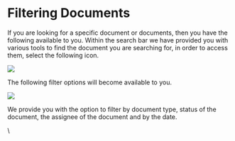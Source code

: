 # Filtering Documents

If you are looking for a specific document or documents, then you have the following available to you. Within the search bar we have provided you with various tools to find the document you are searching for, in order to access them, select the following icon.

![](https://lh7-us.googleusercontent.com/xnBIXRfPVGNAZoAEJzzK-hetgB9cuKdcQBcISfhU\_7jL\_j5v4POnhtsOcDCvTPnk4MsoG-dcRQuQ1uzdEjaF758gko1QsBxr-45MXc70d1og4LAcnadyICPsbffEDICvyZl7sHGTJRwRB3uM77vOWN8)

The following filter options will become available to you.

![](https://lh7-us.googleusercontent.com/VViCqWz9H\_347QkeQ-CNQLP-XifbTD5058czQEhhk7q2AHs5oZqh79XOg\_HyxTiAdcUiyJn0tDiblH8UwRZnq20E\_Nia4u1sAOZEnEVJgcsVUN3K5MMb5d8hu1Jn0lTuRMMcz9nEASiW2mC4gKWZkhI)

We provide you with the option to filter by document type, status of the document, the assignee of the document and by the date.

\
